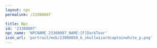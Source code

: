 ```yaml
---
layout: npc
permalink: /23300007

title: Npc
id: '23300007'
npc_name: 'NPCNAME_23300007_NAME:[F]DarkTear'
icon_url: 'portrait/mob/23000050_b_skullwizardcaptainwhite_p.png'
---
```

